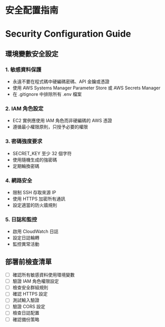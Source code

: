 # 安全配置指南
# Security Configuration Guide

## 環境變數安全設定

### 1. 敏感資料保護
- 永遠不要在程式碼中硬編碼密碼、API 金鑰或憑證
- 使用 AWS Systems Manager Parameter Store 或 AWS Secrets Manager
- 在 .gitignore 中排除所有 .env 檔案

### 2. IAM 角色設定
- EC2 實例應使用 IAM 角色而非硬編碼的 AWS 憑證
- 遵循最小權限原則，只授予必要的權限

### 3. 密碼強度要求
- SECRET_KEY 至少 32 個字符
- 使用隨機生成的強密碼
- 定期輪換密碼

### 4. 網路安全
- 限制 SSH 存取來源 IP
- 使用 HTTPS 加密所有通訊
- 設定適當的防火牆規則

### 5. 日誌和監控
- 啟用 CloudWatch 日誌
- 設定日誌輪轉
- 監控異常活動

## 部署前檢查清單

- [ ] 確認所有敏感資料使用環境變數
- [ ] 驗證 IAM 角色權限設定
- [ ] 檢查安全群組規則
- [ ] 確認 HTTPS 設定
- [ ] 測試輸入驗證
- [ ] 驗證 CORS 設定
- [ ] 檢查日誌配置
- [ ] 確認備份策略
